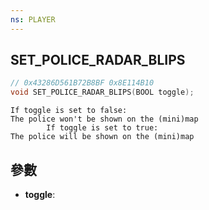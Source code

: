 ```yaml
---
ns: PLAYER
---
```

## SET_POLICE_RADAR_BLIPS

```c
// 0x43286D561B72B8BF 0x8E114B10
void SET_POLICE_RADAR_BLIPS(BOOL toggle);
```

```
If toggle is set to false:  
The police won't be shown on the (mini)map  
		If toggle is set to true:  
The police will be shown on the (mini)map  
```

## 參數
* **toggle**: 


